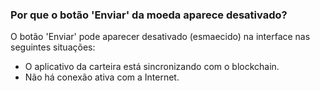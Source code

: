 ### Por que o botão 'Enviar' da moeda aparece desativado?

O botão 'Enviar' pode aparecer desativado (esmaecido) na interface nas seguintes situações:

- O aplicativo da carteira está sincronizando com o blockchain.
- Não há conexão ativa com a Internet.